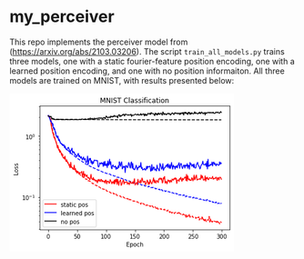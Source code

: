 # my_perceiver

This repo implements the perceiver model from (https://arxiv.org/abs/2103.03206). The script `train_all_models.py` trains three models, one with a static fourier-feature position encoding, one with a learned position encoding, and one with no position informaiton. All three models are trained on MNIST, with results presented below: 

![Plot of loss over learning](Perceiver_MNIST_models.png)
